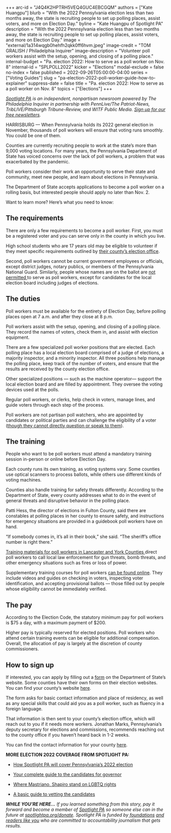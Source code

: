 +++
arc-id = "J4Q4K2HPTRH5VEQ4GUC4EBCGQM"
authors = ["Kate Huangpu"]
blurb = "With the 2022 Pennsylvania election less than two months away, the state is recruiting people to set up polling places, assist voters, and more on Election Day."
byline = "Kate Huangpu of Spotlight PA"
description = "With the 2022 Pennsylvania election less than two months away, the state is recruiting people to set up polling places, assist voters, and more on Election Day."
image = "external/1a314wqgb0hehfh2qkk0ff6hvm.jpeg"
image-credit = "TOM GRALISH / Philadelphia Inquirer"
image-description = "Volunteer poll workers assist with the setup, opening, and closing of a polling place."
internal-budget = "Pa. election 2022: How to serve as a poll worker on Nov. 8"
internal-id = "SPLPOLL2022"
kicker = "Elections"
modal-exclude = false
no-index = false
published = 2022-09-26T05:00:00-04:00
series = ["Voting Guides"]
slug = "pa-election-2022-poll-worker-guide-how-to-explainer"
suppress-date = false
title = "Pa. election 2022: How to serve as a poll worker on Nov. 8"
topics = ["Elections"]
+++

<a href="https://www.spotlightpa.org/"><i>Spotlight PA</i></a><i> is an independent, nonpartisan newsroom powered by The Philadelphia Inquirer in partnership with PennLive/The Patriot-News, TribLIVE/Pittsburgh Tribune-Review, and WITF Public Media. </i><a href="https://www.spotlightpa.org/newsletters"><i>Sign up for our free newsletters</i></a><i>.</i>

HARRISBURG — When Pennsylvania holds its 2022 general election in November, thousands of poll workers will ensure that voting runs smoothly. You could be one of them.

Counties are currently recruiting people to work at the state’s more than 9,000 voting locations. For many years, the Pennsylvania Department of State has voiced concerns over the lack of poll workers, a problem that was exacerbated by the pandemic.

Poll workers consider their work an opportunity to serve their state and community, meet new people, and learn about elections in Pennsylvania.

The Department of State accepts applications to become a poll worker on a rolling basis, but interested people should apply no later than Nov. 2.

Want to learn more? Here’s what you need to know:

<script src="https://www.spotlightpa.org/embed.js" async></script><div data-spl-embed-version="1" data-spl-src="https://www.spotlightpa.org/embeds/tips/?flag_text=ELECTION%202022&tip_text=Spotlight%20PA%20is%20covering%20Pennsylvania's%202022%20gubernatorial%20and%20legislative%20elections%20%E2%80%94%20and%20we%20want%20you%20to%20help%20shape%20our%20stories.%20%3Cb%3ETell%20us%20what%20you%20want%20to%20know%20about%20those%20races%2C%20and%20send%20us%20any%20questions%20you%20have%20about%20the%20voting%20system.%3C%2Fb%3E%20Use%20the%20form%20below%20to%20reach%20our%20election%20team.&form_name=elections-embed"></div>

## The requirements

There are only a few requirements to become a poll worker. First, you must be a registered voter and you can serve only in the county in which you live.

High school students who are 17 years old may be eligible to volunteer if they meet specific requirements outlined by <a href="https://www.vote.pa.gov/Resources/Pages/Contact-Your-Election-Officials.aspx">their county’s election office</a>.

Second, poll workers cannot be current government employees or officials, except district judges, notary publics, or members of the Pennsylvania National Guard. Similarly, people whose names are on the ballot are <a href="https://www.vote.pa.gov/Resources/pages/be-a-poll-worker.aspx">not permitted </a>to serve as poll workers, except for candidates for the local election board including judges of elections.

## The duties

Poll workers must be available for the entirety of Election Day, before polling places open at 7 a.m. and after they close at 8 p.m.

Poll workers assist with the setup, opening, and closing of a polling place. They record the names of voters, check them in, and assist with election equipment.

There are a few specialized poll worker positions that are elected. Each polling place has a local election board comprised of a judge of elections, a majority inspector, and a minority inspector. All three positions help manage the polling place, keep track of the number of voters, and ensure that the results are received by the county election office.

Other specialized positions — such as the machine operator— support the local election board and are filled by appointment. They oversee the voting devices used at the polls.

Regular poll workers, or clerks, help check in voters, manage lines, and guide voters through each step of the process.

Poll workers are not partisan poll watchers, who are appointed by candidates or political parties and can challenge the eligibility of a voter (<a href="https://www.vote.pa.gov/Your-Rights/Pages/Poll-Watchers.aspx">though they cannot directly question or speak to them</a>).

## The training

People who want to be poll workers must attend a mandatory training session in-person or online before Election Day.

Each county runs its own training, as voting systems vary. Some counties use optical scanners to process ballots, while others use different kinds of voting machines.

Counties also handle training for safety threats differently. According to the Department of State, every county addresses what to do in the event of general threats and disruptive behavior in the polling place.

Patti Hess, the director of elections in Fulton County, said there are constables at polling places in her county to ensure safety, and instructions for emergency situations are provided in a guidebook poll workers have on hand.

“If somebody comes in, it’s all in their book,” she said. “The sheriff’s office number is right there.”

<a href="https://yorkcountypa.gov/973/Poll-Worker-Training">Training materials for poll workers in Lancaster and York Counties </a>direct poll workers to call local law enforcement for gun threats, bomb threats, and other emergency situations such as fires or loss of power.

Supplementary training courses for poll workers <a href="https://www.vote.pa.gov/Resources/Poll-Worker-Training/Pages/default.aspx">can be found online</a>. They include videos and guides on checking in voters, inspecting voter identification, and accepting provisional ballots — those filled out by people whose eligibility cannot be immediately verified.

## The pay

According to the Election Code, the statutory minimum pay for poll workers is $75 a day, with a maximum payment of $200.

Higher pay is typically reserved for elected positions. Poll workers who attend certain training events can be eligible for additional compensation. Overall, the allocation of pay is largely at the discretion of county commissioners.

<script src="https://www.spotlightpa.org/embed.js" async></script><div data-spl-embed-version="1" data-spl-src="https://www.spotlightpa.org/embeds/donate/"></div>

## How to sign up

If interested, you can apply by filling out a <a href="https://paebrprod.powerappsportals.us/EBR/DOS/Votes-PA-County/">form</a> on the Department of State’s website. Some counties have their own forms on their election websites. You can find your county’s website <a href="https://www.vote.pa.gov/Resources/Pages/Contact-Your-Election-Officials.aspx">here</a>.

The form asks for basic contact information and place of residency, as well as any special skills that could aid you as a poll worker, such as fluency in a foreign language.

That information is then sent to your county’s election office, which will reach out to you if it needs more workers. Jonathan Marks, Pennsylvania’s deputy secretary for elections and commissions, recommends reaching out to the county office if you haven’t heard back in 1-2 weeks.

You can find the contact information for your county <a href="https://www.vote.pa.gov/Resources/Pages/Contact-Your-Election-Officials.aspx">here</a>.

<b>MORE ELECTION 2022 COVERAGE FROM SPOTLIGHT PA:</b>

- <a href="https://www.spotlightpa.org/news/2022/09/pa-election-2022-mastriano-shapiro-governor-our-coverage-explainer/">How Spotlight PA will cover Pennsylvania’s 2022 election</a>

- <a href="https://www.spotlightpa.org/news/2022/09/pa-election-2022-mastriano-shapiro-governor-race-complete-guide/">Your complete guide to the candidates for governor</a>

- <a href="https://www.spotlightpa.org/news/2022/09/pa-election-2022-mastriano-shapiro-governor-race-lgbtq-rights-issues/">Where Mastriano, Shapiro stand on LGBTQ rights</a>

- <a href="https://www.spotlightpa.org/news/2022/09/pa-election-2022-mastriano-shapiro-fetterman-oz-candidates-vetting-guide/">A basic guide to vetting the candidates</a>

<i><b>WHILE YOU’RE HERE...</b></i><i> If you learned something from this story, pay it forward and become a member of </i><a href="https://www.spotlightpa.org/"><i>Spotlight PA</i></a><i> so someone else can in the future at </i><a href="http://spotlightpa.org/donate"><i>spotlightpa.org/donate</i></a><i>. Spotlight PA is funded by</i><a href="https://www.spotlightpa.org/support"><i> foundations</i></a><i> </i><a href="https://www.spotlightpa.org/support"><i>and readers like you</i></a><i> who are committed to accountability journalism that gets results.</i>
